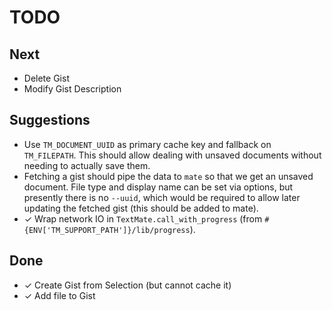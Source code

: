 # TODO

## Next

- Delete Gist
- Modify Gist Description

## Suggestions

- Use `TM_DOCUMENT_UUID` as primary cache key and fallback on `TM_FILEPATH`. This should allow dealing with unsaved documents without needing to actually save them.
- Fetching a gist should pipe the data to `mate` so that we get an unsaved document. File type and display name can be set via options, but presently there is no `--uuid`, which would be required to allow later updating the fetched gist (this should be added to mate).
- ✓ Wrap network IO in `TextMate.call_with_progress` (from `#{ENV['TM_SUPPORT_PATH']}/lib/progress`).

## Done

- ✓ Create Gist from Selection (but cannot cache it)
- ✓ Add file to Gist

